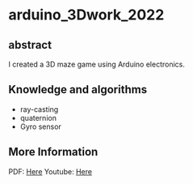 # arduino_3Dwork_2022
## abstract
I created a 3D maze game using Arduino electronics.
## Knowledge and algorithms
- ray-casting
- quaternion
- Gyro sensor
## More Information
PDF: [Here](https://github.com/hiiragi589/arduino_3Dwork_2022/blob/main/MazeGame/Arduino_3Dwork.pdf)
Youtube: [Here](https://youtu.be/dz-UAxUcc2s)
